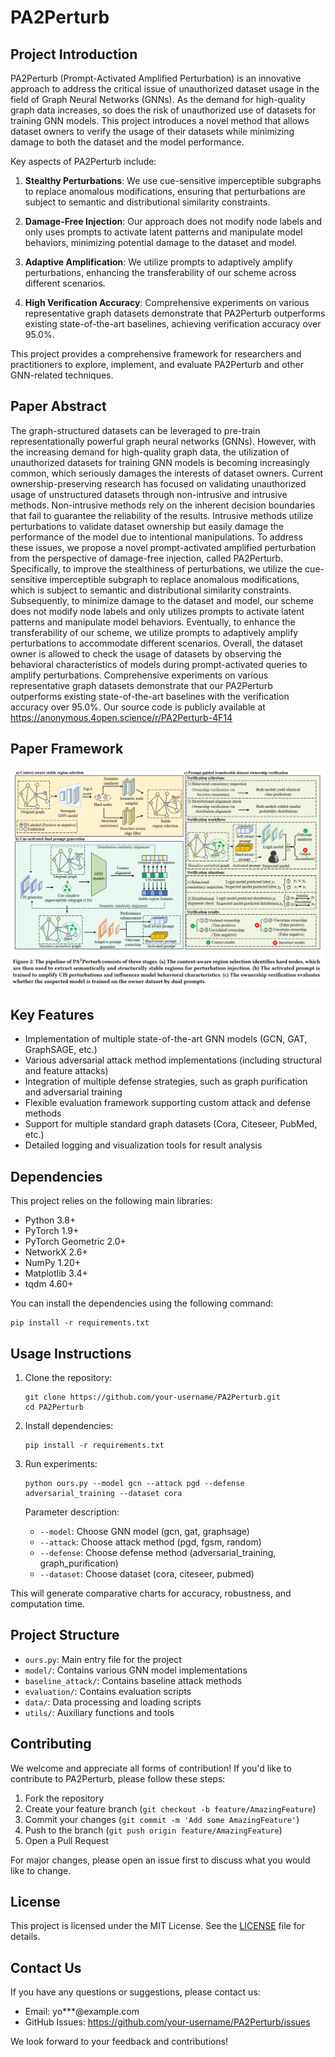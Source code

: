 # PA2Perturb

## Project Introduction
PA2Perturb (Prompt-Activated Amplified Perturbation) is an innovative approach to address the critical issue of unauthorized dataset usage in the field of Graph Neural Networks (GNNs). As the demand for high-quality graph data increases, so does the risk of unauthorized use of datasets for training GNN models. This project introduces a novel method that allows dataset owners to verify the usage of their datasets while minimizing damage to both the dataset and the model performance.

Key aspects of PA2Perturb include:

1. **Stealthy Perturbations**: We use cue-sensitive imperceptible subgraphs to replace anomalous modifications, ensuring that perturbations are subject to semantic and distributional similarity constraints.

2. **Damage-Free Injection**: Our approach does not modify node labels and only uses prompts to activate latent patterns and manipulate model behaviors, minimizing potential damage to the dataset and model.

3. **Adaptive Amplification**: We utilize prompts to adaptively amplify perturbations, enhancing the transferability of our scheme across different scenarios.

4. **High Verification Accuracy**: Comprehensive experiments on various representative graph datasets demonstrate that PA2Perturb outperforms existing state-of-the-art baselines, achieving verification accuracy over 95.0%.

This project provides a comprehensive framework for researchers and practitioners to explore, implement, and evaluate PA2Perturb and other GNN-related techniques.

## Paper Abstract
The graph-structured datasets can be leveraged to pre-train representationally powerful graph neural networks (GNNs). However,
with the increasing demand for high-quality graph data, the utilization of unauthorized datasets for training GNN models is becoming
increasingly common, which seriously damages the interests of
dataset owners. Current ownership-preserving research has focused on validating unauthorized usage of unstructured datasets
through non-intrusive and intrusive methods. Non-intrusive methods rely on the inherent decision boundaries that fail to guarantee
the reliability of the results. Intrusive methods utilize perturbations
to validate dataset ownership but easily damage the performance
of the model due to intentional manipulations. To address these issues, we propose a novel prompt-activated amplified perturbation
from the perspective of damage-free injection, called PA2Perturb.
Specifically, to improve the stealthiness of perturbations, we utilize the cue-sensitive imperceptible subgraph to replace anomalous modifications, which is subject to semantic and distributional
similarity constraints. Subsequently, to minimize damage to the
dataset and model, our scheme does not modify node labels and
only utilizes prompts to activate latent patterns and manipulate
model behaviors. Eventually, to enhance the transferability of our
scheme, we utilize prompts to adaptively amplify perturbations
to accommodate different scenarios. Overall, the dataset owner is
allowed to check the usage of datasets by observing the behavioral characteristics of models during prompt-activated queries
to amplify perturbations. Comprehensive experiments on various
representative graph datasets demonstrate that our PA2Perturb
outperforms existing state-of-the-art baselines with the verification accuracy over 95.0%. Our source code is publicly available at
https://anonymous.4open.science/r/PA2Perturb-4F14

## Paper Framework
![Snipaste_2025-07-22_18-07-29.png](./images/Snipaste_2025-07-22_18-07-29.png)


## Key Features
- Implementation of multiple state-of-the-art GNN models (GCN, GAT, GraphSAGE, etc.)
- Various adversarial attack method implementations (including structural and feature attacks)
- Integration of multiple defense strategies, such as graph purification and adversarial training
- Flexible evaluation framework supporting custom attack and defense methods
- Support for multiple standard graph datasets (Cora, Citeseer, PubMed, etc.)
- Detailed logging and visualization tools for result analysis

## Dependencies
This project relies on the following main libraries:
- Python 3.8+
- PyTorch 1.9+
- PyTorch Geometric 2.0+
- NetworkX 2.6+
- NumPy 1.20+
- Matplotlib 3.4+
- tqdm 4.60+

You can install the dependencies using the following command:
```
pip install -r requirements.txt
```

## Usage Instructions
1. Clone the repository:
   ```
   git clone https://github.com/your-username/PA2Perturb.git
   cd PA2Perturb
   ```

2. Install dependencies:
   ```
   pip install -r requirements.txt
   ```

3. Run experiments:
   ```
   python ours.py --model gcn --attack pgd --defense adversarial_training --dataset cora
   ```

   Parameter description:
   - `--model`: Choose GNN model (gcn, gat, graphsage)
   - `--attack`: Choose attack method (pgd, fgsm, random)
   - `--defense`: Choose defense method (adversarial_training, graph_purification)
   - `--dataset`: Choose dataset (cora, citeseer, pubmed)

This will generate comparative charts for accuracy, robustness, and computation time.

## Project Structure
- `ours.py`: Main entry file for the project
- `model/`: Contains various GNN model implementations
- `baseline_attack/`: Contains baseline attack methods
- `evaluation/`: Contains evaluation scripts
- `data/`: Data processing and loading scripts
- `utils/`: Auxiliary functions and tools



## Contributing
We welcome and appreciate all forms of contribution! If you'd like to contribute to PA2Perturb, please follow these steps:

1. Fork the repository
2. Create your feature branch (`git checkout -b feature/AmazingFeature`)
3. Commit your changes (`git commit -m 'Add some AmazingFeature'`)
4. Push to the branch (`git push origin feature/AmazingFeature`)
5. Open a Pull Request

For major changes, please open an issue first to discuss what you would like to change.

## License
This project is licensed under the MIT License. See the [LICENSE](LICENSE) file for details.

## Contact Us
If you have any questions or suggestions, please contact us:
- Email: yo***@example.com
- GitHub Issues: https://github.com/your-username/PA2Perturb/issues

We look forward to your feedback and contributions!
